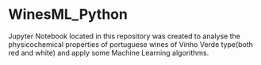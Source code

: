 # WinesML_Python
Jupyter Notebook located in this repository was created to analyse the physicochemical properties of portuguese wines of Vinho Verde type(both red and white) and apply some Machine Learning algorithms. 
